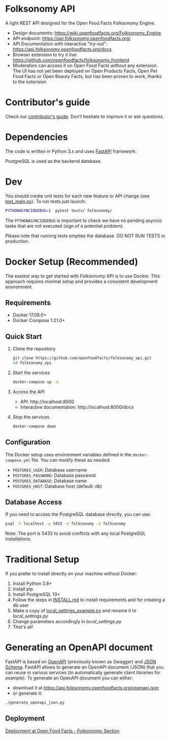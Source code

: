 # Folksonomy API
A light REST API designed for the Open Food Facts Folksonomy Engine.

* Design documents: https://wiki.openfoodfacts.org/Folksonomy_Engine
* API endpoint: https://api.folksonomy.openfoodfacts.org/
* API Documentation with interactive "try-out": https://api.folksonomy.openfoodfacts.org/docs
* Browser extension to try it live: https://github.com/openfoodfacts/folksonomy_frontend
* Moderators can access it on Open Food Facts without any extension. The UI has not yet been deployed on Open Products Facts, Open Pet Food Facts or Open Beauty Facts, but has been proven to work, thanks to the extension


# Contributor's guide

Check our [contributor's guide](./CONTRIBUTING.md). Don't hesitate to improve it or ask questions.

# Dependencies

The code is written in Python 3.x and uses [FastAPI](https://fastapi.tiangolo.com/) framework.

PostgreSQL is used as the backend database.

# Dev

You should create unit tests for each new feature or API change (see [test_main.py](https://github.com/openfoodfacts/folksonomy_api/blob/main/tests/test_main.py)). 
To run tests just launch:
```bash
PYTHONASYNCIODEBUG=1  pytest tests/ folksonomy/
```
The `PYTHONASYNCIODEBUG` is important to check we have no pending asyncio tasks that are not executed
(sign of a potential problem).

Please note that running tests empties the database. DO NOT RUN TESTS in production.

# Docker Setup (Recommended)

The easiest way to get started with Folksonomy API is to use Docker. This approach requires minimal setup and provides a consistent development environment.

## Requirements
- Docker 17.06.0+
- Docker Compose 1.21.0+

## Quick Start

1. Clone the repository
   ```bash
   git clone https://github.com/openfoodfacts/folksonomy_api.git
   cd folksonomy_api
   ```

2. Start the services
   ```bash
   docker-compose up -d
   ```

3. Access the API
   - API: http://localhost:8000
   - Interactive documentation: http://localhost:8000/docs

4. Stop the services
   ```bash
   docker-compose down
   ```

## Configuration

The Docker setup uses environment variables defined in the `docker-compose.yml` file. You can modify these as needed:

- `POSTGRES_USER`: Database username
- `POSTGRES_PASSWORD`: Database password  
- `POSTGRES_DATABASE`: Database name
- `POSTGRES_HOST`: Database host (default: db)

## Database Access

If you need to access the PostgreSQL database directly, you can use:

```bash
psql -h localhost -p 5433 -U folksonomy -d folksonomy
```

Note: The port is 5433 to avoid conflicts with any local PostgreSQL installations.

# Traditional Setup

If you prefer to install directly on your machine without Docker:

1. Install Python 3.8+
2. Install pip
3. Install PostgreSQL 13+
4. Follow the steps in [INSTALL.md](https://github.com/openfoodfacts/folksonomy_api/blob/main/INSTALL.md) to install requirements and for creating a db user
5. Make a copy of [local_settings_example.py](https://github.com/openfoodfacts/folksonomy_api/blob/main/local_settings_example.py) and rename it to *local_settings.py*
6. Change parameters accordingly in *local_settings.py*
7. That's all!

# Generating an OpenAPI document

FastAPI is based on [OpenAPI](https://github.com/OAI/OpenAPI-Specification) (previously known as Swagger) and [JSON Schema](https://json-schema.org/). FastAPI allows to generate an OpenAPI document (JSON) that you can reuse in various services (to automatically generate client libraries for example). To generate an OpenAPI document you can either:
* download it at https://api.folksonomy.openfoodfacts.org/openapi.json
* or generate it:
```bash
./generate_openapi_json.py
```

## Deployment

[Deployment at Open Food Facts - Folksonomy Section](https://openfoodfacts.github.io/openfoodfacts-infrastructure/folksonomy/)